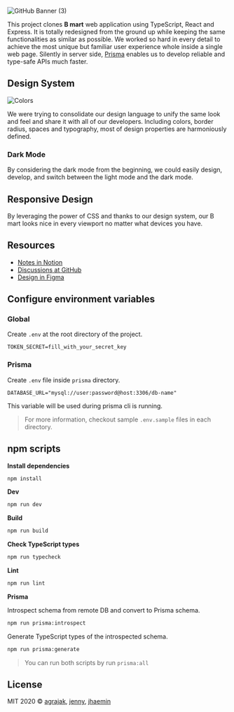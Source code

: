![GitHub Banner (3)](https://user-images.githubusercontent.com/19797697/90615358-fab55f80-e246-11ea-8a33-1d7495c7ec55.png)

This project clones **B mart** web application using TypeScript, React and Express. It is totally redesigned from the ground up while keeping the same functionalities as similar as possible. We worked so hard in every detail to achieve the most unique but familiar user experience whole inside a single web page. Silently in server side, [Prisma](https://www.prisma.io) enables us to develop reliable and type-safe APIs much faster.

## Design System

![Colors](https://user-images.githubusercontent.com/19797697/91301828-7d5a9380-e7e0-11ea-9341-b0db5ca84f2c.png)

We were trying to consolidate our design language to unify the same look and feel and share it with all of our developers. Including colors, border radius, spaces and typography, most of design properties are harmoniously defined.

### Dark Mode

By considering the dark mode from the beginning, we could easily design, develop, and switch between the light mode and the dark mode.

## Responsive Design

By leveraging the power of CSS and thanks to our design system, our B mart looks nice in every viewport no matter what devices you have.

## Resources

- [Notes in Notion](https://www.notion.so/BMART-ad57078df0cf4dbf9558bcb170ac4aa1)
- [Discussions at GitHub](https://github.com/orgs/woowa-techcamp-2020/teams/bmart-team-one)
- [Design in Figma](https://www.figma.com/file/MXVVUZmgoY4NPO2BO0nfLq/%EC%9A%B0%EC%95%84%ED%95%9C-%ED%85%8C%ED%81%AC%EC%BA%A0%ED%94%84?node-id=613%3A302)

## Configure environment variables

### Global

Create `.env` at the root directory of the project.

```
TOKEN_SECRET=fill_with_your_secret_key
```

### Prisma

Create `.env` file inside `prisma` directory.

```
DATABASE_URL="mysql://user:password@host:3306/db-name"
```

This variable will be used during prisma cli is running.

> For more information, checkout sample `.env.sample` files in each directory.

## npm scripts

**Install dependencies**

```zsh
npm install
```

**Dev**

```zsh
npm run dev
```

**Build**

```zsh
npm run build
```

**Check TypeScript types**

```zsh
npm run typecheck
```

**Lint**

```zsh
npm run lint
```

**Prisma**

Introspect schema from remote DB and convert to Prisma schema.

```zsh
npm run prisma:introspect
```

Generate TypeScript types of the introspected schema.

```zsh
npm run prisma:generate
```

> You can run both scripts by run `prisma:all`

## License

MIT 2020 © [agrajak](https://github.com/agrajak), [jenny](https://github.com/eunjung-jenny), [jhaemin](https://github.com/jhaemin)
